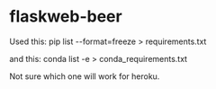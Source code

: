# flaskweb-beer

Used this:
pip list --format=freeze > requirements.txt

and this:
conda list -e > conda_requirements.txt

Not sure which one will work for heroku.
